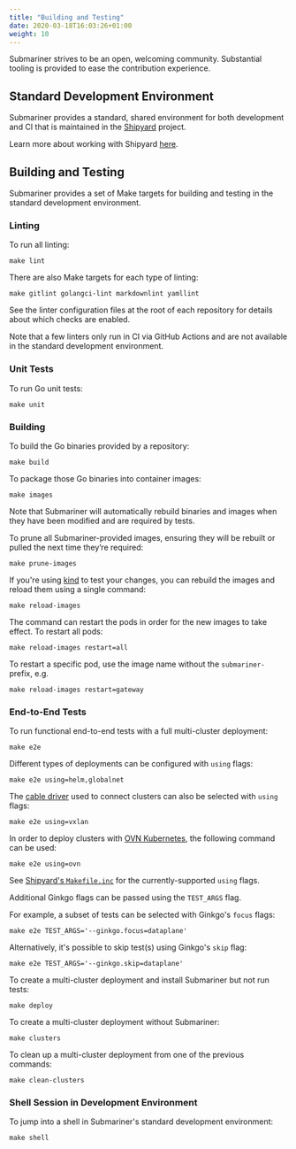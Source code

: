 ```yaml
---
title: "Building and Testing"
date: 2020-03-18T16:03:26+01:00
weight: 10
---
```


Submariner strives to be an open, welcoming community. Substantial tooling is provided to ease the contribution experience.

## Standard Development Environment

Submariner provides a standard, shared environment for both development and CI that is maintained in the
[Shipyard](https://github.com/submariner-io/shipyard) project.

Learn more about working with Shipyard [here](../shipyard).

## Building and Testing

Submariner provides a set of Make targets for building and testing in the standard development environment.

### Linting

To run all linting:

```shell
make lint
```

There are also Make targets for each type of linting:

```shell
make gitlint golangci-lint markdownlint yamllint
```

See the linter configuration files at the root of each repository for details about which checks are enabled.

Note that a few linters only run in CI via GitHub Actions and are not available in the standard development environment.

### Unit Tests

To run Go unit tests:

```shell
make unit
```

### Building

To build the Go binaries provided by a repository:

```shell
make build
```

To package those Go binaries into container images:

```shell
make images
```

Note that Submariner will automatically rebuild binaries and images when they have been modified and are required by tests.

To prune all Submariner-provided images, ensuring they will be rebuilt or pulled the next time they’re required:

```shell
make prune-images
```

If you're using [kind](../../getting-started/quickstart/kind) to test your changes, you can rebuild the images and reload them using
a single command:

```shell
make reload-images
```

The command can restart the pods in order for the new images to take effect. To restart all pods:

```shell
make reload-images restart=all
```

To restart a specific pod, use the image name without the `submariner-` prefix, e.g.

```shell
make reload-images restart=gateway
```

### End-to-End Tests

To run functional end-to-end tests with a full multi-cluster deployment:

```shell
make e2e
```

Different types of deployments can be configured with `using` flags:

```shell
make e2e using=helm,globalnet
```

The [cable driver](../../getting-started/architecture/gateway-engine) used to connect clusters can also be selected with `using` flags:

```shell
make e2e using=vxlan
```

In order to deploy clusters with [OVN Kubernetes](../../getting-started/architecture/networkplugin-syncer/ovn-kubernetes/), the
following command can be used:

```shell
make e2e using=ovn
```

See [Shipyard's `Makefile.inc`](https://github.com/submariner-io/shipyard/blob/devel/Makefile.inc) for the currently-supported `using` flags.

Additional Ginkgo flags can be passed using the `TEST_ARGS` flag.

For example, a subset of tests can be selected with Ginkgo's `focus` flags:

```shell
make e2e TEST_ARGS='--ginkgo.focus=dataplane'
```

Alternatively, it's possible to skip test(s) using Ginkgo's `skip` flag:

```shell
make e2e TEST_ARGS='--ginkgo.skip=dataplane'
```

To create a multi-cluster deployment and install Submariner but not run tests:

```shell
make deploy
```

To create a multi-cluster deployment without Submariner:

```shell
make clusters
```

To clean up a multi-cluster deployment from one of the previous commands:

```shell
make clean-clusters
```

### Shell Session in Development Environment

To jump into a shell in Submariner's standard development environment:

```shell
make shell
```

